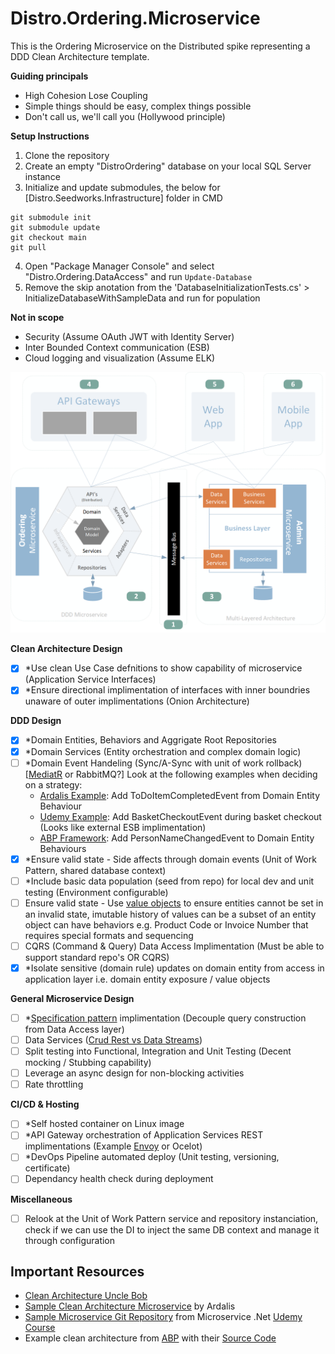 # Distro.Ordering.Microservice
This is the Ordering Microservice on the Distributed spike representing a DDD Clean Architecture template.

**Guiding principals**
- High Cohesion Lose Coupling
- Simple things should be easy, complex things possible
- Don't call us, we'll call you (Hollywood principle)

**Setup Instructions**
1. Clone the repository
2. Create an empty "DistroOrdering" database on your local SQL Server instance
3. Initialize and update submodules, the below for [Distro.Seedworks.Infrastructure] folder in CMD

```git
git submodule init
git submodule update
git checkout main
git pull
```

4. Open "Package Manager Console" and select "Distro.Ordering.DataAccess" and run `Update-Database`
5. Remove the skip anotation from the 'DatabaseInitializationTests.cs' > InitializeDatabaseWithSampleData and run for population

**Not in scope**
- Security (Assume OAuth JWT with Identity Server)
- Inter Bounded Context communication (ESB)
- Cloud logging and visualization (Assume ELK)

<img src="https://github.com/InoxicoDev/Distro.Portal.WebApplication/blob/main/Resources/Conceptual%20Architecture.png?raw=true" width="600" />

**Clean Architecture Design**
- [X] *Use clean Use Case defnitions to show capability of microservice (Application Service Interfaces)
- [X] *Ensure directional implimentation of interfaces with inner boundries unaware of outer implimentations (Onion Architecture)

**DDD Design**
- [X] *Domain Entities, Behaviors and Aggrigate Root Repositories
- [X] *Domain Services (Entity orchestration and complex domain logic)
- [ ] *Domain Event Handeling (Sync/A-Sync with unit of work rollback) [[MediatR](https://medium.com/dotnet-hub/use-mediatr-in-asp-net-or-asp-net-core-cqrs-and-mediator-in-dotnet-how-to-use-mediatr-cqrs-aspnetcore-5076e2f2880c) or RabbitMQ?] Look at the following examples when deciding on a strategy:
  - [Ardalis Example](https://github.com/ardalis/CleanArchitecture/blob/main/src/Clean.Architecture.Core/ProjectAggregate/ToDoItem.cs): Add ToDoItemCompletedEvent from Domain Entity Behaviour
  - [Udemy Example](https://github.com/mehmetozkaya/AspnetMicroservices/tree/main/src/Services/Ordering/Ordering.Application): Add BasketCheckoutEvent during basket checkout (Looks like external ESB implimentation)
  - [ABP Framework](https://github.com/abpframework/abp/blob/dev/framework/test/Volo.Abp.TestApp/Volo/Abp/TestApp/Domain/Person.cs): Add PersonNameChangedEvent to Domain Entity Behaviours
- [X] *Ensure valid state - Side affects through domain events (Unit of Work Pattern, shared database context)
- [ ] *Include basic data population (seed from repo) for local dev and unit testing (Environment configurable)
- [ ] Ensure valid state - Use [value objects](src/Clean.Architecture.SharedKernel/ValueObject.cs) to ensure entities cannot be set in an invalid state, imutable history of values can be a subset of an entity object can have behaviors e.g. Product Code or Invoice Number that requires special formats and sequencing
- [ ] CQRS (Command & Query) Data Access Implimentation (Must be able to support standard repo's OR CQRS)
- [X] *Isolate sensitive (domain rule) updates on domain entity from access in application layer i.e. domain entity exposure / value objects

**General Microservice Design**
- [ ] *[Specification pattern](https://www.nuget.org/packages/Ardalis.Specification) implimentation (Decouple query construction from Data Access layer)
- [ ] Data Services ([Crud Rest vs Data Streams](https://www.confluent.io/blog/data-dichotomy-rethinking-the-way-we-treat-data-and-services/))
- [ ] Split testing into Functional, Integration and Unit Testing (Decent mocking / Stubbing capability)
- [ ] Leverage an async design for non-blocking activities
- [ ] Rate throttling

**CI/CD & Hosting**
- [ ] *Self hosted container on Linux image
- [ ] *API Gateway orchestration of Application Services REST implimentations (Example [Envoy](https://www.envoyproxy.io/) or Ocelot)
- [ ] *DevOps Pipeline automated deploy (Unit testing, versioning, certificate)
- [ ] Dependancy health check during deployment

**Miscellaneous**
- [ ] Relook at the Unit of Work Pattern service and repository instanciation, check if we can use the DI to inject the same DB context and manage it through configuration

## Important Resources
- [Clean Architecture Uncle Bob](https://blog.cleancoder.com/uncle-bob/2012/08/13/the-clean-architecture.html)
- [Sample Clean Architecture Microservice](https://github.com/ardalis/CleanArchitecture) by Ardalis
- [Sample Microservice Git Repository](https://github.com/mehmetozkaya/AspnetMicroservices/tree/main/src/Services/Ordering/Ordering.Application) from Microservice .Net [Udemy Course](https://www.udemy.com/share/103fFg3@Sdnt_AcFYl01YJfSn6FcZweRsyhC2MjF0MirCRz9xbUlrvERX45dMfAEl8lJPS3D/)
- Example clean architecture from [ABP](https://abp.io/) with their [Source Code](https://github.com/abpframework/abp/)


